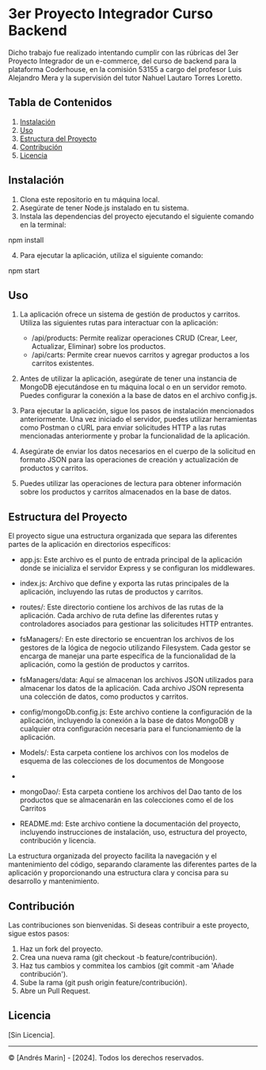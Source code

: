# 3er Proyecto Integrador Curso Backend

Dicho trabajo fue realizado intentando cumplir con las rúbricas del 3er Proyecto Integrador de un e-commerce, del curso de backend para la plataforma Coderhouse, en la comisión 53155 a cargo del profesor Luis Alejandro Mera y la supervisión del tutor Nahuel Lautaro Torres Loretto.

## Tabla de Contenidos

1. [Instalación](#instalación)
2. [Uso](#uso)
3. [Estructura del Proyecto](#estructura-del-proyecto)
4. [Contribución](#contribución)
5. [Licencia](#licencia)

## Instalación

1. Clona este repositorio en tu máquina local.
2. Asegúrate de tener Node.js instalado en tu sistema.
3. Instala las dependencias del proyecto ejecutando el siguiente comando en la terminal:

npm install

4. Para ejecutar la aplicación, utiliza el siguiente comando:

npm start

## Uso

1. La aplicación ofrece un sistema de gestión de productos y carritos. Utiliza las siguientes rutas para interactuar con la aplicación:

   - /api/products: Permite realizar operaciones CRUD (Crear, Leer, Actualizar, Eliminar) sobre los productos.
   - /api/carts: Permite crear nuevos carritos y agregar productos a los carritos existentes.
   
2. Antes de utilizar la aplicación, asegúrate de tener una instancia de MongoDB ejecutándose en tu máquina local o en un servidor remoto. Puedes configurar la conexión a la base de datos en el archivo config.js.

3. Para ejecutar la aplicación, sigue los pasos de instalación mencionados anteriormente. Una vez iniciado el servidor, puedes utilizar herramientas como Postman o cURL para enviar solicitudes HTTP a las rutas mencionadas anteriormente y probar la funcionalidad de la aplicación.

4. Asegúrate de enviar los datos necesarios en el cuerpo de la solicitud en formato JSON para las operaciones de creación y actualización de productos y carritos.

5. Puedes utilizar las operaciones de lectura para obtener información sobre los productos y carritos almacenados en la base de datos.

## Estructura del Proyecto

El proyecto sigue una estructura organizada que separa las diferentes partes de la aplicación en directorios específicos:

- app.js: Este archivo es el punto de entrada principal de la aplicación donde se inicializa el servidor Express y se configuran los middlewares.

- index.js: Archivo que define y exporta las rutas principales de la aplicación, incluyendo las rutas de productos y carritos.
  
- routes/: Este directorio contiene los archivos de las rutas de la aplicación. Cada archivo de ruta define las diferentes rutas y controladores asociados para gestionar las solicitudes HTTP entrantes.

- fsManagers/: En este directorio se encuentran los archivos de los gestores de la lógica de negocio utilizando Filesystem. Cada gestor se encarga de manejar una parte específica de la funcionalidad de la aplicación, como la gestión de productos y carritos.

- fsManagers/data: Aquí se almacenan los archivos JSON utilizados para almacenar los datos de la aplicación. Cada archivo JSON representa una colección de datos, como productos y carritos.

- config/mongoDb.config.js: Este archivo contiene la configuración de la aplicación, incluyendo la conexión a la base de datos MongoDB y cualquier otra configuración necesaria para el funcionamiento de la aplicación.

- Models/: Esta carpeta contiene los archivos con los modelos de esquema de las colecciones de los documentos de Mongoose
- 
- mongoDao/: Esta carpeta contiene los archivos del Dao tanto de los productos que se almacenarán en las colecciones como el de los Carritos

- README.md: Este archivo contiene la documentación del proyecto, incluyendo instrucciones de instalación, uso, estructura del proyecto, contribución y licencia.

La estructura organizada del proyecto facilita la navegación y el mantenimiento del código, separando claramente las diferentes partes de la aplicación y proporcionando una estructura clara y concisa para su desarrollo y mantenimiento.

## Contribución

Las contribuciones son bienvenidas. Si deseas contribuir a este proyecto, sigue estos pasos:

1. Haz un fork del proyecto.
2. Crea una nueva rama (git checkout -b feature/contribución).
3. Haz tus cambios y commitea los cambios (git commit -am 'Añade contribución').
4. Sube la rama (git push origin feature/contribución).
5. Abre un Pull Request.

## Licencia

[Sin Licencia].

---
© [Andrés Marin] - [2024]. Todos los derechos reservados.